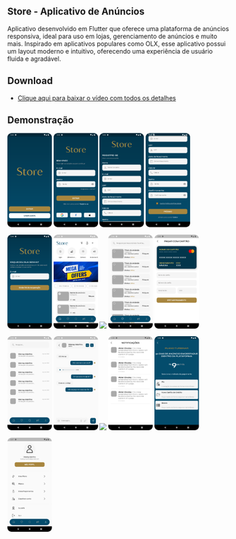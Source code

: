 ## Store - Aplicativo de Anúncios

Aplicativo desenvolvido em Flutter que oferece uma plataforma de anúncios responsiva, ideal para uso em lojas, gerenciamento de anúncios e muito mais. Inspirado em aplicativos populares como OLX, esse aplicativo possui um layout moderno e intuitivo, oferecendo uma experiência de usuário fluida e agradável.

## Download

- [Clique aqui para baixar o vídeo com todos os detalhes](https://github.com/waneymartinsM/store_oficial/blob/master/assets/video.mp4)

## Demonstração

<p>
<img src="screenshot/Screenshot_Splash_Page.png" width="20%">
<img src="screenshot/Screenshot_Login_Page.png" width="20%">
<img src="screenshot/Screenshot_Register_Page.png" width="20%">
<img src="screenshot/Screenshot_Register_Page_2.png" width="20%">
</p>

<p>
<img src="screenshot/Screenshot_Recover_Pass.png" width="20%">
<img src="screenshot/Screenshot_Home_Page.png" width="20%">
<img src="screenshot/Screenshot_Filter_Page.png.png" width="20%">
<img src="screenshot/Screenshot_Favorite_Page.png" width="20%">
<img src="screenshot/Screenshot_Cart.png" width="20%">
</p>

<p>
<img src="screenshot/Screenshot_Chat_Page_1.png" width="20%">
<img src="screenshot/Screenshot_Chat_Page_2.png" width="20%">
<img src="screenshot/Screenshot_Filter_Page.png.png" width="20%">
<img src="screenshot/Screenshot_Notification_Page.png" width="20%">
<img src="screenshot/Screenshot_Plans.png" width="20%">
</p>

<p>
<img src="screenshot/Screenshot_Profile_Page.png" width="20%">
</p>
